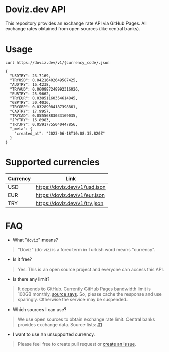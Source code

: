# Doviz.dev API

This repository provides an exchange rate API via GitHub Pages. All exchange rates obtained from open sources (like central banks).

# Usage
```
curl https://doviz.dev/v1/{currency_code}.json

{
  "USDTRY": 23.7169,
  "TRYUSD": 0.04216402649587425,
  "AUDTRY": 16.4238,
  "TRYAUD": 0.060887248992316026,
  "EURTRY": 25.9662,
  "TRYEUR": 0.03851160354614845,
  "GBPTRY": 30.4036,
  "TRYGBP": 0.03289084187398861,
  "CADTRY": 17.9957,
  "TRYCAD": 0.05556883033169035,
  "JPYTRY": 16.8983,
  "TRYJPY": 0.05917755040447856,
  "_meta": {
    "created_at": "2023-06-18T10:08:35.820Z"
  }
}
```

# Supported currencies

| Currency | Link                          |
|----------|-------------------------------|
| USD      | https://doviz.dev/v1/usd.json |
| EUR      | https://doviz.dev/v1/eur.json |
| TRY      | https://doviz.dev/v1/try.json |

# FAQ
- What "`doviz`" means?
> "Döviz" (dö·viz) is a forex term in Turkish word means "currency".

- Is it free?
> Yes. This is an open source project and everyone can access this API.

- Is there any limit?
> It depends to GitHub. Currently GitHub Pages bandwidth limit is 100GB monthly, [source says](https://docs.github.com/en/pages/getting-started-with-github-pages/about-github-pages). So, please cache the response and use sparingly. Otherwise the service may be suspended.

- Which sources I can use?
> We use open sources to obtain exchange rate limit. Central banks provides exchange data. Source lists: [#1](http://www.floatrates.com/currency-sources.html)

- I want to use an unsupported currency.
> Please feel free to create pull request or [create an issue](https://github.com/iamdual/doviz.dev/issues).

